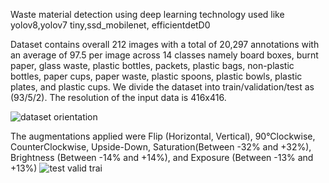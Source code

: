  Waste material detection using deep learning technology used like yolov8,yolov7 tiny,ssd_mobilenet, efficientdetD0

Dataset contains overall 212 images with a
total of 20,297 annotations with an average of 97.5 per image across 14 classes namely
board boxes, burnt paper, glass waste, plastic bottles, packets, plastic bags, non-plastic
bottles, paper cups, paper waste, plastic spoons, plastic bowls, plastic plates, and plastic
cups. We divide the dataset into train/validation/test as (93/5/2). The resolution of the input
data is 416x416.

![dataset orientation](https://github.com/oyshisarker2001/waste-material-detection/assets/57029168/5e6936da-46c2-47ef-a536-4171a0692d6d)

The augmentations applied were Flip (Horizontal, Vertical), 90°Clockwise, CounterClockwise, Upside-Down, Saturation(Between -32% and +32%), Brightness (Between -14% and +14%), and Exposure (Between -13% and +13%)
![test valid trai](https://github.com/oyshisarker2001/waste-material-detection/assets/57029168/402fcaf1-4df7-455e-a954-bc659d236d6e)



